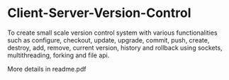 # Client-Server-Version-Control

To create small scale version control system with various functionalities such as configure, 
checkout, update, upgrade, commit, push, create, destroy, add, remove, current version, 
history and rollback using sockets, multithreading, forking and file api. 

More details in readme.pdf
